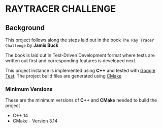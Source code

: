 # RAYTRACER CHALLENGE

## Background
This project follows along the steps laid out in the book `The Ray Tracer Challenge` by **Jamis Buck**

The book is laid out in Test-Driven Development format where tests are written out first and corresponding features is developed next.

This project instance is implemented using **C++** and tested with [Google Test](https://github.com/google/googletest).  The project build files are generated using [CMake](https://cmake.org/)

### Minimum Versions
These are the minimum versions of **C++** and **CMake** needed to build the project
* C++ 14
* CMake - Version 3.14